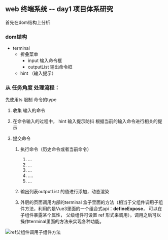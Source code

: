 ## web 终端系统 -- day1 项目体系研究

首先在dom结构上分析

### dom结构

- terminal
  - 折叠菜单
    - input 输入命令框
    - outputList 输出命令框
  - hint （输入提示）

### 从 任务角度 处理流程：

先使用ts 限制 命令的type

1. 收集 输入的命令 

2. 在命令输入的过程中， hint 输入提示防抖 根据当前的输入命令进行相关的提示

3. 提交命令
   1. 执行命令（历史命令或者当前命令）
      1. ...
      2. ...
      3. ...
      4. ....
      5. ...
   
   2. 输出列表outputList 的值进行添加，动态渲染
   
   3. 外层的页面调用内部的terminal 盒子里面的方法（相当于父组件调用子组件方法，利用的是Vue3里面的一个组合式api：**defineExpose**， 可以在子组件暴露某个属性， 父级组件可设置 ref 形式来调用）。调用之后可以操作terminal里面的方法来实现各种功能。
   
      

![ref父组件调用子组件方法](http://cdn.zutjlx.site//image/202209092054815.png)
